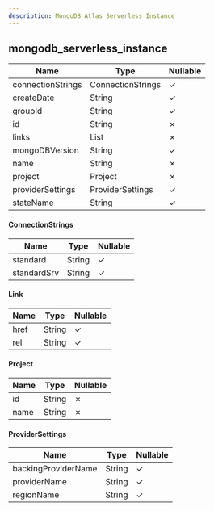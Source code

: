 ```yaml
---
description: MongoDB Atlas Serverless Instance
---
```

mongodb_serverless_instance
---------------------------

| **Name**          | **Type**          | **Nullable** |
| ----------------- | ----------------- | ------------ |
| connectionStrings | ConnectionStrings | &check;      |
| createDate        | String            | &check;      |
| groupId           | String            | &check;      |
| id                | String            | &cross;      |
| links             | List<Link>        | &cross;      |
| mongoDBVersion    | String            | &check;      |
| name              | String            | &cross;      |
| project           | Project           | &cross;      |
| providerSettings  | ProviderSettings  | &check;      |
| stateName         | String            | &check;      |

#### ConnectionStrings
| **Name**    | **Type** | **Nullable** |
| ----------- | -------- | ------------ |
| standard    | String   | &check;      |
| standardSrv | String   | &check;      |

#### Link
| **Name** | **Type** | **Nullable** |
| -------- | -------- | ------------ |
| href     | String   | &check;      |
| rel      | String   | &check;      |

#### Project
| **Name** | **Type** | **Nullable** |
| -------- | -------- | ------------ |
| id       | String   | &cross;      |
| name     | String   | &cross;      |

#### ProviderSettings
| **Name**            | **Type** | **Nullable** |
| ------------------- | -------- | ------------ |
| backingProviderName | String   | &check;      |
| providerName        | String   | &check;      |
| regionName          | String   | &check;      |
